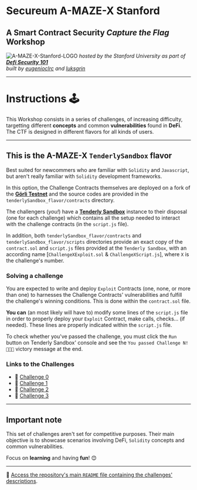 # **Secureum A-MAZE-X Stanford**
## **A Smart Contract Security *Capture the Flag* Workshop**

![A-MAZE-X-Stanford-LOGO](https://github.com/eugenioclrc/DeFi-Security-Summit-Stanford/blob/master/img/A-MAZE-X-Stanford.png)
*hosted by the Stanford University as part of **[Defi Security 101](https://defisecuritysummit.org/defi-security-101/)***\
*built by [eugenioclrc](https://github.com/eugenioclrc) and [luksgrin](https://github.com/luksgrin)*

-----------------------------

# **Instructions** 🕹️

This Workshop consists in a series of challenges, of increasing difficulty, targetting different **concepts** and common **vulnerabilities** found in **DeFi**. The CTF is designed in different flavors for all kinds of users.

-----------------------------

## **This is the A-MAZE-X `TenderlySandbox` flavor**

Best suited for newcommers who are familiar with `Solidity` and `Javascript`, but aren't really familiar with `Solidity` development frameworks.

In this option, the Challenge Contracts themselves are deployed on a fork of the **[Görli Testnet](https://goerli.net/)** and the source codes are provided in the `tenderlySandbox_flavor/contracts` directory.

The challengers (*you!*) have a **[Tenderly Sandbox](https://docs.tenderly.co/tenderly-sandbox)** instance to their disposal (one for each challenge) which contains all the setup needed to interact with the challenge contracts (in the `script.js` file).

In addition, both `tenderlySandbox_flavor/contracts` and `tenderlySandbox_flavor/scripts` directories provide an exact copy of the `contract.sol` and `script.js` files provided at the `Tenderly Sandbox`, with an according name [`ChallengeXExploit.sol` & `ChallengeXScript.js`], where `X` is the challenge's number.

### **Solving a challenge**

You are expected to write and deploy `Exploit` Contracts (one, none, or more than one) to harnesses the Challenge Contracts' vulnerabilities and fulfill the challenge's winning conditions. This is done within the `contract.sol` file.

**You can** (an most likely will have to) modify some lines of the `script.js` file in order to properly deploy your `Exploit` Contract, make calls, checks... (if needed). These lines are properly indicated within the `script.js` file.

To check whether you've passed the challenge, you must click the `Run` button on Tenderly Sandbox' console and see the `You passed Challenge N! 🎉🎉🎉` victory message at the end.

### **Links to the Challenges**

- 🔗 [Challenge 0](https://sandbox.tenderly.co/luksgrin/challenge-0-secureum-a-maze-x-stanford-2022)
- 🔗 [Challenge 1](https://sandbox.tenderly.co/luksgrin/challenge-1-secureum-a-maze-x-stanford-2022)
- 🔗 [Challenge 2](https://sandbox.tenderly.co/luksgrin/challenge-2-secureum-a-maze-x-stanford-2022)
- 🔗 [Challenge 3](https://sandbox.tenderly.co/luksgrin/challenge-3-secureum-a-maze-x-stanford-2022)

----------

## Important note

This set of challenges aren't set for competitive purposes. Their main objective is to showcase scenarios involving DeFi, `Solidity` concepts and common vulnerabilities.

Focus on **learning** and having **fun**! 😊

------------------------------

🔗 [Access the repository's main `README` file containing the challenges' descriptions](https://github.com/eugenioclrc/DeFi-Security-Summit-Stanford/tree/master/).